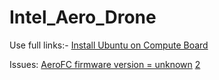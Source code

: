 # Intel_Aero_Drone

Use full links:-
[Install Ubuntu on Compute Board](https://github.com/intel-aero/meta-intel-aero/wiki/90-(References)-OS-user-Installation)

Issues:
[AeroFC firmware version = unknown](https://github.com/intel-aero/packages/issues/37)
[2](https://communities.intel.com/external-link.jspa?url=https%3A%2F%2Fgithub.com%2Fintel-aero%2Fmeta-intel-aero%2Fissues%2F291)
